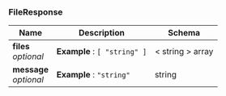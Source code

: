 
<a name="fileresponse"></a>
### FileResponse

|Name|Description|Schema|
|---|---|---|
|**files**  <br>*optional*|**Example** : `[ "string" ]`|< string > array|
|**message**  <br>*optional*|**Example** : `"string"`|string|



